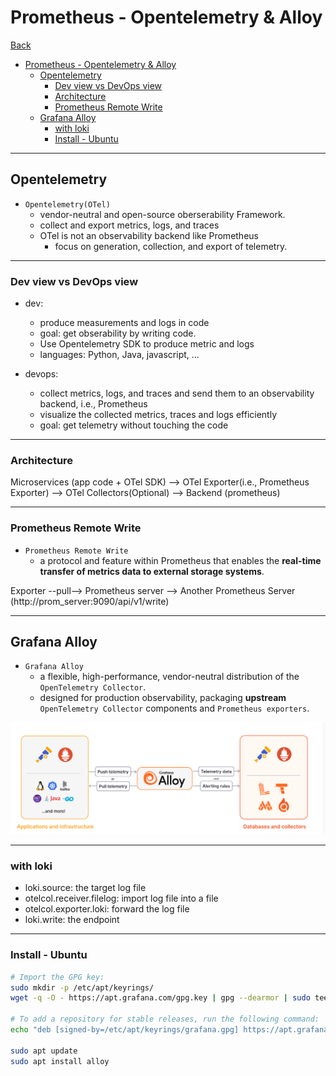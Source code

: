 # Prometheus - Opentelemetry & Alloy

[Back](../../index.md)

- [Prometheus - Opentelemetry \& Alloy](#prometheus---opentelemetry--alloy)
  - [Opentelemetry](#opentelemetry)
    - [Dev view vs DevOps view](#dev-view-vs-devops-view)
    - [Architecture](#architecture)
    - [Prometheus Remote Write](#prometheus-remote-write)
  - [Grafana Alloy](#grafana-alloy)
    - [with loki](#with-loki)
    - [Install - Ubuntu](#install---ubuntu)

---

## Opentelemetry

- `Opentelemetry(OTel)`
  - vendor-neutral and open-source oberserability Framework.
  - collect and export metrics, logs, and traces
  - OTel is not an observability backend like Prometheus
    - focus on generation, collection, and export of telemetry.

---

### Dev view vs DevOps view

- dev:

  - produce measurements and logs in code
  - goal: get obserability by writing code.
  - Use Opentelemetry SDK to produce metric and logs
  - languages: Python, Java, javascript, ...

- devops:
  - collect metrics, logs, and traces and send them to an observability backend, i.e., Prometheus
  - visualize the collected metrics, traces and logs efficiently
  - goal: get telemetry without touching the code

---

### Architecture

Microservices (app code + OTel SDK) --> OTel Exporter(i.e., Prometheus Exporter) --> OTel Collectors(Optional) --> Backend (prometheus)

---

### Prometheus Remote Write

- `Prometheus Remote Write`
  - a protocol and feature within Prometheus that enables the **real-time transfer of metrics data to external storage systems**.

Exporter --pull--> Prometheus server --> Another Prometheus Server (http://prom_server:9090/api/v1/write)

---

## Grafana Alloy

- `Grafana Alloy`
  - a flexible, high-performance, vendor-neutral distribution of the `OpenTelemetry Collector`.
  - designed for production observability, packaging **upstream** `OpenTelemetry Collector` components and `Prometheus exporters`.

![pic](./pic/alloy01.png)

---

### with loki

- loki.source: the target log file
- otelcol.receiver.filelog: import log file into a file
- otelcol.exporter.loki: forward the log file
- loki.write: the endpoint

---

### Install - Ubuntu

```sh
# Import the GPG key:
sudo mkdir -p /etc/apt/keyrings/
wget -q -O - https://apt.grafana.com/gpg.key | gpg --dearmor | sudo tee /etc/apt/keyrings/grafana.gpg > /dev/null

# To add a repository for stable releases, run the following command:
echo "deb [signed-by=/etc/apt/keyrings/grafana.gpg] https://apt.grafana.com stable main" | sudo tee -a /etc/apt/sources.list.d/grafana.list

sudo apt update
sudo apt install alloy
```
